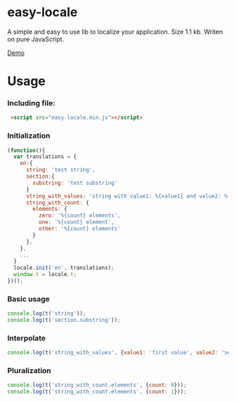 # easy-locale

A simple and easy to use lib to localize your application. 
Size 1.1 kb. Writen on pure JavaScript.

[Demo](http://sylpheeed.github.io/easy-locale/examples/)

# Usage

### Including file:
```html
 <script src="easy-locale.min.js"></script>
```

### Initialization
```javascript
(function(){
  var translations = {
    en:{
      string: 'test string',
      section:{
        substring: 'test substring'
      }
      string_with_values: 'string with value1: %{value1} and value2: %{value2}'
      string_with_count: {
        elements: {
          zero: '%{count} elements',
          one: '%{count} element',
          other: '%{count} elements'
        }
      },
    },
    ...
  }
  locale.init('en', translations);
  window.t = locale.t;
})();
```
### Basic usage
```javascript
console.log(t('string'));
console.log(t('section.substring'));
```

### Interpolate
```javascript
console.log(t('string_with_values', {value1: 'first value', value2: 'second value'}));
```

### Pluralization
```javascript
console.log(t('string_with_count.elements', {count: 0}));
console.log(t('string_with_count.elements', {count: 1}));
```
